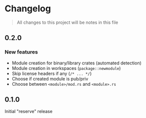 # Changelog

> All changes to this project will be notes in this file

## 0.2.0

### New features

- Module creation for binary/library crates (automated detection)
- Module creation in workspaces (`package::newmodule`)
- Skip license headers if any (`/* ... */`)
- Choose if created module is pub/priv
- Choose between `<module>/mod.rs` and `<module>.rs`

## 0.1.0

Initial "reserve" release
